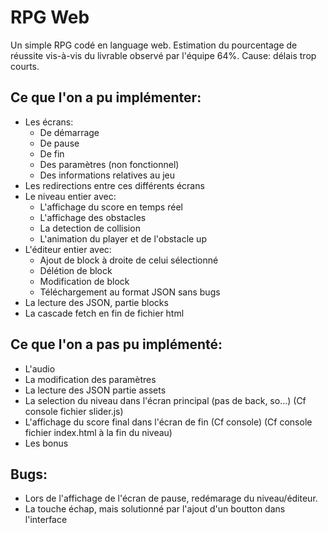 # RPG Web
Un simple RPG codé en language web.
Estimation du pourcentage de réussite vis-à-vis du livrable observé par l'équipe 64%.
Cause: délais trop courts.

## Ce que l'on a pu implémenter:
- Les écrans:
    - De démarrage
    - De pause
    - De fin
    - Des paramètres (non fonctionnel)
    - Des informations relatives au jeu
- Les redirections entre ces différents écrans
- Le niveau entier avec:
    - L'affichage du score en temps réel
    - L'affichage des obstacles
    - La detection de collision
    - L'animation du player et de l'obstacle up
- L'éditeur entier avec:
    - Ajout de block à droite de celui sélectionné
    - Délétion de block
    - Modification de block
    - Téléchargement au format JSON sans bugs
- La lecture des JSON, partie blocks
- La cascade fetch en fin de fichier html


## Ce que l'on a pas pu implémenté:
- L'audio
- La modification des paramètres
- La lecture des JSON partie assets
- La selection du niveau dans l'écran principal (pas de back, so...)
(Cf console fichier slider.js)
- L'affichage du score final dans l'écran de fin (Cf console)
(Cf console fichier index.html à la fin du niveau)
- Les bonus

## Bugs:
- Lors de l'affichage de l'écran de pause, redémarage du niveau/éditeur.
- La touche échap,  mais solutionné par l'ajout d'un boutton dans l'interface
